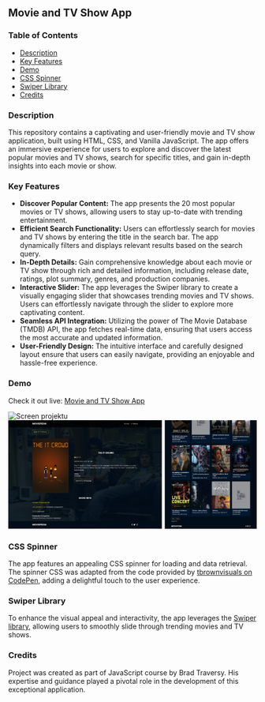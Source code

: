 ## Movie and TV Show App

### Table of Contents

- [Description](#description)
- [Key Features](#key-features)
- [Demo](#demo)
- [CSS Spinner](#css-spinner)
- [Swiper Library](#swiper-library)
- [Credits](#credits)

### Description

This repository contains a captivating and user-friendly movie and TV show application, built using HTML, CSS, and Vanilla JavaScript. The app offers an immersive experience for users to explore and discover the latest popular movies and TV shows, search for specific titles, and gain in-depth insights into each movie or show.

### Key Features

- **Discover Popular Content:** The app presents the 20 most popular movies or TV shows, allowing users to stay up-to-date with trending entertainment.
- **Efficient Search Functionality:** Users can effortlessly search for movies and TV shows by entering the title in the search bar. The app dynamically filters and displays relevant results based on the search query.
- **In-Depth Details:** Gain comprehensive knowledge about each movie or TV show through rich and detailed information, including release date, ratings, plot summary, genres, and production companies.
- **Interactive Slider:** The app leverages the Swiper library to create a visually engaging slider that showcases trending movies and TV shows. Users can effortlessly navigate through the slider to explore more captivating content.
- **Seamless API Integration:** Utilizing the power of The Movie Database (TMDB) API, the app fetches real-time data, ensuring that users access the most accurate and updated information.
- **User-Friendly Design:** The intuitive interface and carefully designed layout ensure that users can easily navigate, providing an enjoyable and hassle-free experience.

### Demo

Check it out live: [Movie and TV Show App](https://keen-chaja-414c1b.netlify.app)

![Screen projektu](images/preview3.png)
![Screen projektu](images/preview4.png)

### CSS Spinner

The app features an appealing CSS spinner for loading and data retrieval. The spinner CSS was adapted from the code provided by [tbrownvisuals on CodePen](https://codepen.io/tbrownvisuals/pen/edGYvx), adding a delightful touch to the user experience.

### Swiper Library

To enhance the visual appeal and interactivity, the app leverages the [Swiper library](https://swiperjs.com), allowing users to smoothly slide through trending movies and TV shows.

### Credits

Project was created as part of JavaScript course by Brad Traversy. His expertise and guidance played a pivotal role in the development of this exceptional application.
